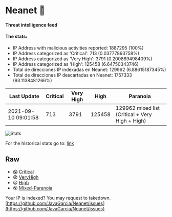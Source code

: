# Neanet :hocho:
#### Threat intelligence feed
#### The stats:

- IP Address with malicious activities reported: 1887295 (100%)
- IP Address categorized as 'Critical':  713 (0.03777893758%)
- IP Address categorized as 'Very High':  3791 (0.200869498409%)
- IP Address categorized as 'High':  125458 (6.64750343746)
- Total de direcciones IP indexadas en Neanet:  129962 (6.88615187345%)
- Total de direcciones IP descartadas en Neanet:  1757333 (93.1138481266%)

| Last Update | Critical | Very High | High | Paranoia |
| --- | --- | --- | --- | --- |
| 2021-09-10 09:01:58 | 713 | 3791 | 125458 | 129962 mixed list (Critical + Very High + High)|

![Stats](https://docs.google.com/spreadsheets/d/e/2PACX-1vSnaNMIXVabIpDJjufMlzH7poXnshF3mgd8Is1g9ytUEzVsP5my4Trn8f-xkoLLQ38xpL3HtmUexLo6/pubchart?oid=501124687&format=image)

For the historical stats go to: [link](/stats.csv)
## Raw
- :scream: [Critical](https://raw.githubusercontent.com/JavaGarcia/Neanet/master/blacklists/neanet_critical.txt)
- :fearful: [VeryHigh](https://raw.githubusercontent.com/JavaGarcia/Neanet/master/blacklists/neanet_veryHigh.txtt)
- :frowning: [High](https://raw.githubusercontent.com/JavaGarcia/Neanet/master/blacklists/neanet_high.txt)
- :dizzy_face: [Mixed-Paranoia](https://raw.githubusercontent.com/JavaGarcia/Neanet/master/blacklists/neanet_all.txt)


Your IP is indexed? You may request to takedown. [https://github.com/JavaGarcia/Neanet/issues](https://github.com/JavaGarcia/Neanet/issues)

























































































































































































































































































































































































































































































































































































































































































































































































































































































































































































































































































































































































































































































































































































































































































































































































































































































































































































































































































































































































































































































































































































































































































































































































































































































































































































































































































































































































































































































































































































































































































































































































































































































































































































































































































































































































































































































































































































































































































































































































































































































































































































































































































































































































































































































































































































































































































































































































































































































































































































































































































































































































































































































































































































































































































































































































































































































































































































































































































































































































































































































































































































































































































































































































































































































































































































































































































































































































































































































































































































































































































































































































































































































































































































































































































































































































































































































































































































































































































































































































































































































































































































































































































































































































































































































































































































































































































































































































































































